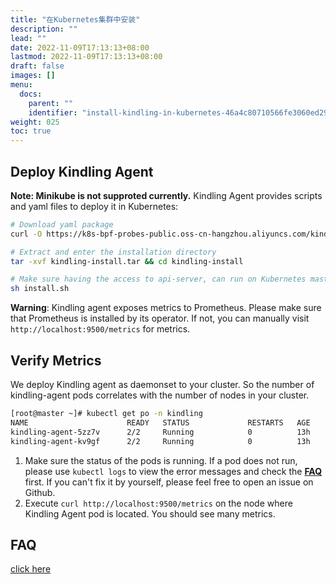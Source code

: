 ```yaml
---
title: "在Kubernetes集群中安装"
description: ""
lead: ""
date: 2022-11-09T17:13:13+08:00
lastmod: 2022-11-09T17:13:13+08:00
draft: false
images: []
menu:
  docs:
    parent: ""
    identifier: "install-kindling-in-kubernetes-46a4c80710566fe3060ed29a35cb033e"
weight: 025
toc: true
---
```


## Deploy Kindling Agent
**Note: Minikube is not supproted currently.**
Kindling Agent provides scripts and yaml files to deploy it in Kubernetes:

```bash
# Download yaml package
curl -O https://k8s-bpf-probes-public.oss-cn-hangzhou.aliyuncs.com/kindling-install.tar

# Extract and enter the installation directory
tar -xvf kindling-install.tar && cd kindling-install

# Make sure having the access to api-server, can run on Kubernetes master node.
sh install.sh
```

**Warning**: Kindling agent exposes metrics to Prometheus. Please make sure that Prometheus is installed by its operator. If not, you can manually visit `http://localhost:9500/metrics` for metrics.

## Verify Metrics

We deploy Kindling agent as daemonset to your cluster. So the number of kindling-agent pods correlates with the number of nodes in your cluster.

```bash
[root@master ~]# kubectl get po -n kindling
NAME                      READY   STATUS             RESTARTS   AGE
kindling-agent-5zz7v      2/2     Running            0          13h
kindling-agent-kv9gf      2/2     Running            0          13h
```

1. Make sure the status of the pods is running. If a pod does not run, please use `kubectl logs` to view the error messages and check the [**FAQ**](http://kindling.harmonycloud.cn/cn/docs/installation/faq/) first. If you can't fix it by yourself, please feel free to open an issue on Github.
2. Execute `curl http://localhost:9500/metrics` on the node where Kindling Agent pod is located. You should see many metrics.

## FAQ
[click here](http://kindling.harmonycloud.cn/cn/docs/installation/faq/)
